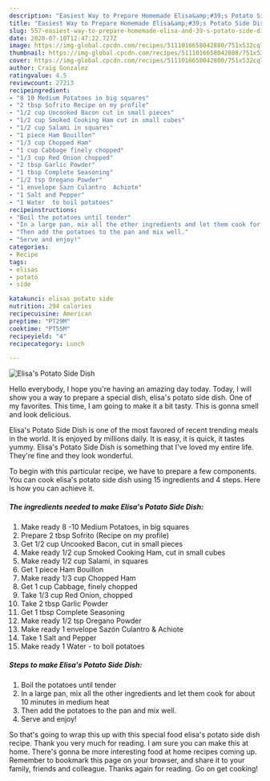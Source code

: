 ```yaml
---
description: "Easiest Way to Prepare Homemade Elisa&amp;#39;s Potato Side Dish"
title: "Easiest Way to Prepare Homemade Elisa&amp;#39;s Potato Side Dish"
slug: 557-easiest-way-to-prepare-homemade-elisa-and-39-s-potato-side-dish
date: 2020-07-10T12:47:22.727Z
image: https://img-global.cpcdn.com/recipes/5111016658042880/751x532cq70/elisas-potato-side-dish-recipe-main-photo.jpg
thumbnail: https://img-global.cpcdn.com/recipes/5111016658042880/751x532cq70/elisas-potato-side-dish-recipe-main-photo.jpg
cover: https://img-global.cpcdn.com/recipes/5111016658042880/751x532cq70/elisas-potato-side-dish-recipe-main-photo.jpg
author: Craig Gonzalez
ratingvalue: 4.5
reviewcount: 27213
recipeingredient:
- "8 10 Medium Potatoes in big squares"
- "2 tbsp Sofrito Recipe on my profile"
- "1/2 cup Uncooked Bacon cut in small pieces"
- "1/2 cup Smoked Cooking Ham cut in small cubes"
- "1/2 cup Salami in squares"
- "1 piece Ham Bouillon"
- "1/3 cup Chopped Ham"
- "1 cup Cabbage finely chopped"
- "1/3 cup Red Onion chopped"
- "2 tbsp Garlic Powder"
- "1 tbsp Complete Seasoning"
- "1/2 tsp Oregano Powder"
- "1 envelope Sazn Culantro  Achiote"
- "1 Salt and Pepper"
- "1 Water  to boil potatoes"
recipeinstructions:
- "Boil the potatoes until tender"
- "In a large pan, mix all the other ingredients and let them cook for about 10 minutes in medium heat"
- "Then add the potatoes to the pan and mix well."
- "Serve and enjoy!"
categories:
- Recipe
tags:
- elisas
- potato
- side

katakunci: elisas potato side 
nutrition: 294 calories
recipecuisine: American
preptime: "PT29M"
cooktime: "PT55M"
recipeyield: "4"
recipecategory: Lunch

---
```



![Elisa&#39;s Potato Side Dish](https://img-global.cpcdn.com/recipes/5111016658042880/751x532cq70/elisas-potato-side-dish-recipe-main-photo.jpg)

Hello everybody, I hope you're having an amazing day today. Today, I will show you a way to prepare a special dish, elisa&#39;s potato side dish. One of my favorites. This time, I am going to make it a bit tasty. This is gonna smell and look delicious.

Elisa&#39;s Potato Side Dish is one of the most favored of recent trending meals in the world. It is enjoyed by millions daily. It is easy, it is quick, it tastes yummy. Elisa&#39;s Potato Side Dish is something that I've loved my entire life. They're fine and they look wonderful.




To begin with this particular recipe, we have to prepare a few components. You can cook elisa&#39;s potato side dish using 15 ingredients and 4 steps. Here is how you can achieve it.

<!--inarticleads1-->

##### The ingredients needed to make Elisa&#39;s Potato Side Dish:

1. Make ready 8 -10 Medium Potatoes, in big squares
1. Prepare 2 tbsp Sofrito (Recipe on my profile)
1. Get 1/2 cup Uncooked Bacon, cut in small pieces
1. Make ready 1/2 cup Smoked Cooking Ham, cut in small cubes
1. Make ready 1/2 cup Salami, in squares
1. Get 1 piece Ham Bouillon
1. Make ready 1/3 cup Chopped Ham
1. Get 1 cup Cabbage, finely chopped
1. Take 1/3 cup Red Onion, chopped
1. Take 2 tbsp Garlic Powder
1. Get 1 tbsp Complete Seasoning
1. Make ready 1/2 tsp Oregano Powder
1. Make ready 1 envelope Sazón Culantro &amp; Achiote
1. Take 1 Salt and Pepper
1. Make ready 1 Water - to boil potatoes




<!--inarticleads2-->

##### Steps to make Elisa&#39;s Potato Side Dish:

1. Boil the potatoes until tender
1. In a large pan, mix all the other ingredients and let them cook for about 10 minutes in medium heat
1. Then add the potatoes to the pan and mix well.
1. Serve and enjoy!




So that's going to wrap this up with this special food elisa&#39;s potato side dish recipe. Thank you very much for reading. I am sure you can make this at home. There's gonna be more interesting food at home recipes coming up. Remember to bookmark this page on your browser, and share it to your family, friends and colleague. Thanks again for reading. Go on get cooking!
